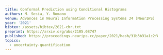 ```yaml
---
title: Conformal Prediction using Conditional Histograms
authors: M. Sesia, Y. Romano
venue: Advances in Neural Information Processing Systems 34 (NeurIPS)
year: '2021'
bibtex: /assets/bibtex/2021-chr.txt
preprint: https://arxiv.org/abs/2105.08747
published: https://proceedings.neurips.cc/paper/2021/hash/31b3b31a1c2f8a370206f111127c0dbd-Abstract.html
topics:
  - uncertainty-quantification
---
```

